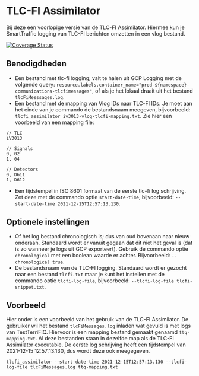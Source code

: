 # TLC-FI Assimilator

Bij deze een voorlopige versie van de TLC-FI Assimilator. Hiermee kun je SmartTraffic logging van TLC-FI berichten omzetten in een vlog bestand.

[![Coverage Status](https://coveralls.io/repos/github/ArneVanDongen/tlcfi_assimilator/badge.svg?branch=main)](https://coveralls.io/github/ArneVanDongen/tlcfi_assimilator?branch=main)

## Benodigdheden

* Een bestand met tlc-fi logging; valt te halen uit GCP Logging met de volgende query: `resource.labels.container_name="prod-${namespace}-communications-tlcfimessages"`, of als je het lokaal draait uit het bestand `tlcFiMesssages.log`.
* Een bestand met de mapping van Vlog IDs naar TLC-FI IDs. Je moet aan het einde van je commando de bestandsnaam meegeven, bijvoorbeeld: `tlcfi_assimilator iv3013-vlog-tlcfi-mapping.txt`. Zie hier een voorbeeld van een mapping file:

```
// TLC
iV3013

// Signals
0, 02
1, 04

// Detectors
0, D611
1, D612
```

* Een tijdstempel in ISO 8601 formaat van de eerste tlc-fi log schrijving. Zet deze met de commando optie `start-date-time`, bijvoorbeeld: `--start-date-time 2021-12-15T12:57:13.130`.


## Optionele instellingen

* Of het log bestand chronologisch is; dus van oud bovenaan naar nieuw onderaan. Standaard wordt er vanuit gegaan dat dit niet het geval is (dat is zo wanneer je logs uit GCP exporteert). Gebruik de commando optie `chronological` met een boolean waarde er achter. Bijvoorbeeld: `--chronological true`.
* De bestandsnaam van de TLC-FI logging. Standaard wordt er gezocht naar een bestand `tlcfi.txt` maar je kunt het instellen met de commando optie `tlcfi-log-file`, bijvoorbeeld: `--tlcfi-log-file tlcfi-snippet.txt`.


## Voorbeeld

Hier onder is een voorbeeld van het gebruik van de TLC-FI Assimilator. De gebruiker wil het bestand `tlcFiMessages.log` inladen wat gevuld is met logs van TestTerriFIQ. Hiervoor is een mapping bestand gemaakt genaamd `ttq-mapping.txt`. Al deze bestanden staan in dezelfde map als de TLC-FI Assimilator executable. De eerste log schrijving heeft een tijdstempel van 2021-12-15 12:57:13.130, dus wordt deze ook meegegeven.

```
tlcfi_assimilator --start-date-time 2021-12-15T12:57:13.130 --tlcfi-log-file tlcFiMessages.log ttq-mapping.txt
```
